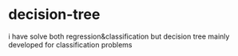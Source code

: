 # decision-tree
i have solve both regression&amp;classification but decision tree mainly developed for classification problems
